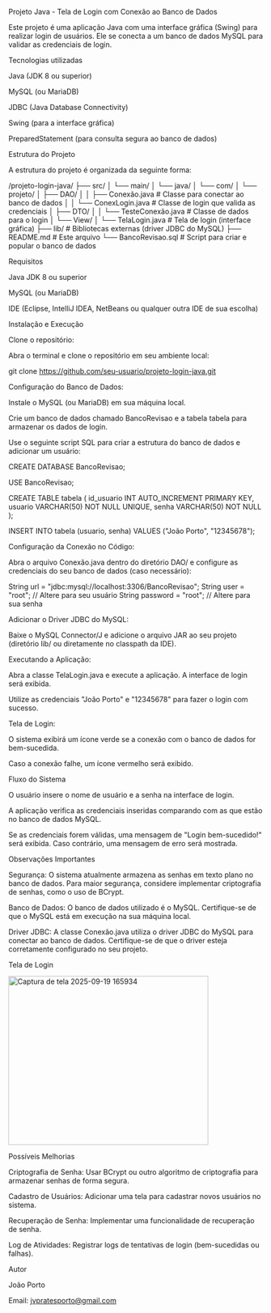 Projeto Java - Tela de Login com Conexão ao Banco de Dados

Este projeto é uma aplicação Java com uma interface gráfica (Swing) para realizar login de usuários. Ele se conecta a um banco de dados MySQL para validar as credenciais de login.

Tecnologias utilizadas

Java (JDK 8 ou superior)

MySQL (ou MariaDB)

JDBC (Java Database Connectivity)

Swing (para a interface gráfica)

PreparedStatement (para consulta segura ao banco de dados)

Estrutura do Projeto

A estrutura do projeto é organizada da seguinte forma:

/projeto-login-java/
├── src/
│   └── main/
│       └── java/
│           └── com/
│               └── projeto/
│                   ├── DAO/
│                   │   ├── Conexão.java         # Classe para conectar ao banco de dados
│                   │   └── ConexLogin.java      # Classe de login que valida as credenciais
│                   ├── DTO/
│                   │   └── TesteConexão.java   # Classe de dados para o login
│                   └── View/
│                       └── TelaLogin.java      # Tela de login (interface gráfica)
├── lib/                         # Bibliotecas externas (driver JDBC do MySQL)
├── README.md                    # Este arquivo
└── BancoRevisao.sql              # Script para criar e popular o banco de dados

Requisitos

Java JDK 8 ou superior

MySQL (ou MariaDB)

IDE (Eclipse, IntelliJ IDEA, NetBeans ou qualquer outra IDE de sua escolha)

Instalação e Execução

Clone o repositório:

Abra o terminal e clone o repositório em seu ambiente local:

git clone https://github.com/seu-usuario/projeto-login-java.git


Configuração do Banco de Dados:

Instale o MySQL (ou MariaDB) em sua máquina local.

Crie um banco de dados chamado BancoRevisao e a tabela tabela para armazenar os dados de login.

Use o seguinte script SQL para criar a estrutura do banco de dados e adicionar um usuário:

CREATE DATABASE BancoRevisao;

USE BancoRevisao;

CREATE TABLE tabela (
    id_usuario INT AUTO_INCREMENT PRIMARY KEY,
    usuario VARCHAR(50) NOT NULL UNIQUE,
    senha VARCHAR(50) NOT NULL
);

INSERT INTO tabela (usuario, senha) VALUES ("João Porto", "12345678");


Configuração da Conexão no Código:

Abra o arquivo Conexão.java dentro do diretório DAO/ e configure as credenciais do seu banco de dados (caso necessário):

String url = "jdbc:mysql://localhost:3306/BancoRevisao";
String user = "root";  // Altere para seu usuário
String password = "root";  // Altere para sua senha


Adicionar o Driver JDBC do MySQL:

Baixe o MySQL Connector/J
 e adicione o arquivo JAR ao seu projeto (diretório lib/ ou diretamente no classpath da IDE).

Executando a Aplicação:

Abra a classe TelaLogin.java e execute a aplicação. A interface de login será exibida.

Utilize as credenciais "João Porto" e "12345678" para fazer o login com sucesso.

Tela de Login:

O sistema exibirá um ícone verde se a conexão com o banco de dados for bem-sucedida.

Caso a conexão falhe, um ícone vermelho será exibido.

Fluxo do Sistema

O usuário insere o nome de usuário e a senha na interface de login.

A aplicação verifica as credenciais inseridas comparando com as que estão no banco de dados MySQL.

Se as credenciais forem válidas, uma mensagem de "Login bem-sucedido!" será exibida. Caso contrário, uma mensagem de erro será mostrada.

Observações Importantes

Segurança: O sistema atualmente armazena as senhas em texto plano no banco de dados. Para maior segurança, considere implementar criptografia de senhas, como o uso de BCrypt.

Banco de Dados: O banco de dados utilizado é o MySQL. Certifique-se de que o MySQL está em execução na sua máquina local.

Driver JDBC: A classe Conexão.java utiliza o driver JDBC do MySQL para conectar ao banco de dados. Certifique-se de que o driver esteja corretamente configurado no seu projeto.

Tela de Login

<img width="395" height="334" alt="Captura de tela 2025-09-19 165934" src="https://github.com/user-attachments/assets/1d65eefc-4c0e-4567-95d6-a46cb1015766" />

Possíveis Melhorias

Criptografia de Senha: Usar BCrypt ou outro algoritmo de criptografia para armazenar senhas de forma segura.

Cadastro de Usuários: Adicionar uma tela para cadastrar novos usuários no sistema.

Recuperação de Senha: Implementar uma funcionalidade de recuperação de senha.

Log de Atividades: Registrar logs de tentativas de login (bem-sucedidas ou falhas).

Autor

João Porto

Email: jvpratesporto@gmail.com
